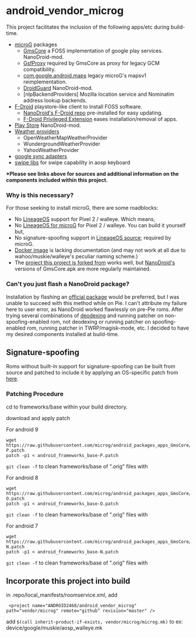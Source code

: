 # android_vendor_microg

This project facilitates the inclusion of the following apps/etc during build-time.
 * [microG](https://microg.org) packages
   * [GmsCore](https://github.com/Nanolx/android_packages_apps_GmsCore) a FOSS implementation of google play services. NanoDroid-mod.
   * [GsfProxy](https://microg.org/download.html) required by GmsCore as proxy for legacy GCM compatibility.
   * [com.google.android.maps](https://github.com/microg/android_frameworks_mapsv1) legacy microG's mapsv1 reimplementation.
   * [DroidGuard](https://github.com/ThibG/android_packages_apps_RemoteDroidGuard/tree/aarch64) NanoDroid-mod.
   * [nlpBackendProviders] Mozilla location service and Nominatim address lookup backends.
 * [F-Droid](https://f-droid.org) playstore-like client to install FOSS software.
   * [NanoDroid's F-Droid repo](https://nanolx.org/fdroid/repo/) pre-installed for easy updating.
   * [F-Droid Privileged Extension](https://gitlab.com/fdroid/privileged-extension/) eases installation/removal of apps.
 * [Play Store](https://gitlab.com/Nanolx/NanoDroid/blob/master/doc/Phonesky.diff) NanoDroid-mod.
 * [Weather providers](https://download.lineageos.org/extras)
   * OpenWeatherMapWeatherProvider
   * WundergroundWeatherProvider
   * YahooWeatherProvider
 * [google sync adapters](https://gitlab.com/Nanolx/NanoDroid)
 * [swipe libs](http://opengapps.org/) for swipe capability in aosp keyboard
 
__*Please see links above for sources and additional information on the components included within this project.__

### Why is this necessary?
  For those seeking to install  microG, there are some roadblocks:
* No [LineageOS](https://download.lineageos.org) support for Pixel 2 / walleye. Which means,
* No [LineageOS for microG](https://lineage.microg.org) for Pixel 2 / walleye.
You can build it yourself but,
* No signature-spoofing support in [LineageOS source](https://github.com/LineageOS); required by microG.
* [Docker image](https://github.com/lineageos4microg/docker-lineage-cicd) is lacking documentation (and may not work at all due to wahoo/muskie/walleye's peculiar naming scheme.)
* The [project this project is forked from](https://github.com/lineageos4microg/android_prebuilts_prebuiltapks) works well, but [NanoDroid's](https://gitlab.com/Nanolx/NanoDroid) versions of GmsCore.apk are more regularly maintained.

### Can't you just flash a NanoDroid package?
  Installation by flashing an [official package](https://downloads.nanolx.org/NanoDroid/Stable/) would be preferred, but I was unable to succeed with this method while on Pie. I can't attribute my failure here to user error, as NanoDroid worked flawlessly on pre-Pie roms. After trying several combinations of [deodexing](https://gitlab.com/Nanolx/NanoDroid/blob/master/doc/DeodexServices.md) and running patcher on non-spoofing-enabled rom, not deodexing or running patcher on spoofing-enabled rom, running patcher in TWRP/magisk-mode, etc. I decided to have my desired components installed at build-time.

## Signature-spoofing 
  Roms without built-in support for signature-spoofing can be built from source and patched to include it by applying an OS-specific patch from [here](https://github.com/microg/android_packages_apps_GmsCore/tree/master/patches).

### Patching Procedure
  cd to frameworks/base within your build directory.

  download and apply patch
  
  For android 9
```
wget https://raw.githubusercontent.com/microg/android_packages_apps_GmsCore/master/patches/android_frameworks_base-P.patch
patch -p1 < android_frameworks_base-P.patch
```

`git clean -f` to clean frameworks/base of ".orig" files with 

For android 8
```
wget https://raw.githubusercontent.com/microg/android_packages_apps_GmsCore/master/patches/android_frameworks_base-O.patch
patch -p1 < android_frameworks_base-O.patch
```

`git clean -f` to clean frameworks/base of ".orig" files with 

For android 7
```
wget https://raw.githubusercontent.com/microg/android_packages_apps_GmsCore/master/patches/android_frameworks_base-N.patch
patch -p1 < android_frameworks_base-N.patch
```

`git clean -f` to clean frameworks/base of ".orig" files with 



## Incorporate this project into build
in .repo/local_manifests/roomservice.xml, add
 ```
  <project name="ANDROID2468/android_vendor_microg" path="vendor/microg" remote="github" revision="master" />
 ```

add `$(call inherit-product-if-exists, vendor/microg/microg.mk)` to  ex: device/google/muskie/aosp_walleye.mk
